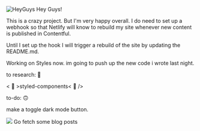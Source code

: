![HeyGuys](https://git.io/HeyGuys) Hey Guys!


This is a crazy project. But I'm very happy overall. I do need to set up a webhook so that Netlify will know to rebuild my site whenever new content is published in Contentful.

Until I set up the hook I will trigger a rebuild of the site by updating the README.md.

Working on Styles now. im going to push up the new code i wrote last night.


to research: 🧐

< 💅 >styled-components< 💅 />

to-do: 🙃

make a toggle dark mode button. 

![](https://git.io/Doge) Go fetch some blog posts 

